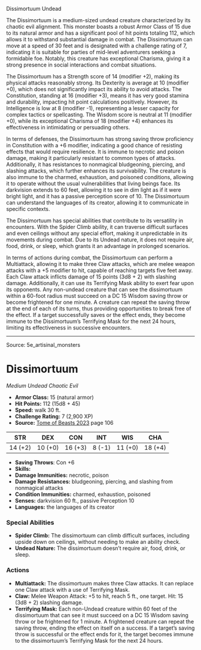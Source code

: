 <MonsterName/>Dissimortuum</MonsterName>
<CreatureType/>Undead</CreatureType>

<summary>The Dissimortuum is a medium-sized undead creature characterized by its chaotic evil alignment. This monster boasts a robust Armor Class of 15 due to its natural armor and has a significant pool of hit points totaling 112, which allows it to withstand substantial damage in combat. The Dissimortuum can move at a speed of 30 feet and is designated with a challenge rating of 7, indicating it is suitable for parties of mid-level adventurers seeking a formidable foe. Notably, this creature has exceptional Charisma, giving it a strong presence in social interactions and combat situations.</summary>

<detail>

The Dissimortuum has a Strength score of 14 (modifier +2), making its physical attacks reasonably strong. Its Dexterity is average at 10 (modifier +0), which does not significantly impact its ability to avoid attacks. The Constitution, standing at 16 (modifier +3), means it has very good stamina and durability, impacting hit point calculations positively. However, its Intelligence is low at 8 (modifier -1), representing a lesser capacity for complex tactics or spellcasting. The Wisdom score is neutral at 11 (modifier +0), while its exceptional Charisma of 18 (modifier +4) enhances its effectiveness in intimidating or persuading others.

In terms of defenses, the Dissimortuum has strong saving throw proficiency in Constitution with a +6 modifier, indicating a good chance of resisting effects that would require resilience. It is immune to necrotic and poison damage, making it particularly resistant to common types of attacks. Additionally, it has resistances to nonmagical bludgeoning, piercing, and slashing attacks, which further enhances its survivability. The creature is also immune to the charmed, exhaustion, and poisoned conditions, allowing it to operate without the usual vulnerabilities that living beings face. Its darkvision extends to 60 feet, allowing it to see in dim light as if it were bright light, and it has a passive perception score of 10. The Dissimortuum can understand the languages of its creator, allowing it to communicate in specific contexts.

The Dissimortuum has special abilities that contribute to its versatility in encounters. With the Spider Climb ability, it can traverse difficult surfaces and even ceilings without any special effort, making it unpredictable in its movements during combat. Due to its Undead nature, it does not require air, food, drink, or sleep, which grants it an advantage in prolonged scenarios.

In terms of actions during combat, the Dissimortuum can perform a Multiattack, allowing it to make three Claw attacks, which are melee weapon attacks with a +5 modifier to hit, capable of reaching targets five feet away. Each Claw attack inflicts damage of 15 points (3d8 + 2) with slashing damage. Additionally, it can use its Terrifying Mask ability to exert fear upon its opponents. Any non-undead creature that can see the dissimortuum within a 60-foot radius must succeed on a DC 15 Wisdom saving throw or become frightened for one minute. A creature can repeat the saving throw at the end of each of its turns, thus providing opportunities to break free of the effect. If a target successfully saves or the effect ends, they become immune to the Dissimortuum’s Terrifying Mask for the next 24 hours, limiting its effectiveness in successive encounters.</detail>



---

Source: 5e_artisinal_monsters

# Dissimortuum

*Medium* *Undead* *Chaotic Evil*

- **Armor Class:** 15 (natural armor)
- **Hit Points:** 112 (15d8 + 45)
- **Speed:** walk 30 ft.
- **Challenge Rating:** 7 (2,900 XP)
- **Source:** [Tome of Beasts 2023](https://koboldpress.com/kpstore/product/tome-of-beasts-1-2023-edition/) page 106

| STR | DEX | CON | INT | WIS | CHA |
| --- | --- | --- | --- | --- | --- |
| 14 (+2) | 10 (+0) | 16 (+3) | 8 (-1) | 11 (+0) | 18 (+4) |

- **Saving Throws**: Con +6
- **Skills:** 
- **Damage Immunities:** necrotic, poison
- **Damage Resistances:** bludgeoning, piercing, and slashing from nonmagical attacks
- **Condition Immunities:** charmed, exhaustion, poisoned
- **Senses:** darkvision 60 ft., passive Perception 10
- **Languages:** the languages of its creator

### Special Abilities

- **Spider Climb:** The dissimortuum can climb difficult surfaces, including upside down on ceilings, without needing to make an ability check.
- **Undead Nature:** The dissimortuum doesn’t require air, food, drink, or sleep.

### Actions

- **Multiattack:** The dissimortuum makes three Claw attacks. It can replace one Claw attack with a use of Terrifying Mask.
- **Claw:** Melee Weapon Attack: +5 to hit, reach 5 ft., one target. Hit: 15 (3d8 + 2) slashing damage.
- **Terrifying Mask:** Each non-Undead creature within 60 feet of the dissimortuum that can see it must succeed on a DC 15 Wisdom saving throw or be frightened for 1 minute. A frightened creature can repeat the saving throw, ending the effect on itself on a success. If a target’s saving throw is successful or the effect ends for it, the target becomes immune to the dissimortuum’s Terrifying Mask for the next 24 hours.


